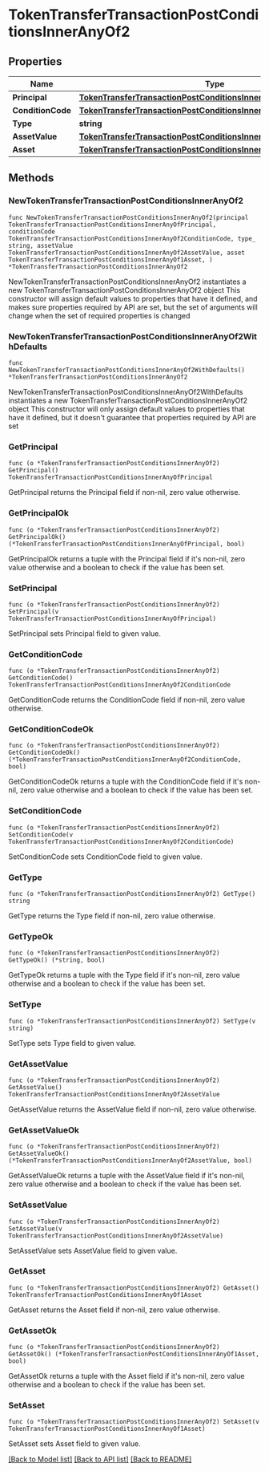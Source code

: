 # TokenTransferTransactionPostConditionsInnerAnyOf2

## Properties

Name | Type | Description | Notes
------------ | ------------- | ------------- | -------------
**Principal** | [**TokenTransferTransactionPostConditionsInnerAnyOfPrincipal**](TokenTransferTransactionPostConditionsInnerAnyOfPrincipal.md) |  | 
**ConditionCode** | [**TokenTransferTransactionPostConditionsInnerAnyOf2ConditionCode**](TokenTransferTransactionPostConditionsInnerAnyOf2ConditionCode.md) |  | 
**Type** | **string** |  | 
**AssetValue** | [**TokenTransferTransactionPostConditionsInnerAnyOf2AssetValue**](TokenTransferTransactionPostConditionsInnerAnyOf2AssetValue.md) |  | 
**Asset** | [**TokenTransferTransactionPostConditionsInnerAnyOf1Asset**](TokenTransferTransactionPostConditionsInnerAnyOf1Asset.md) |  | 

## Methods

### NewTokenTransferTransactionPostConditionsInnerAnyOf2

`func NewTokenTransferTransactionPostConditionsInnerAnyOf2(principal TokenTransferTransactionPostConditionsInnerAnyOfPrincipal, conditionCode TokenTransferTransactionPostConditionsInnerAnyOf2ConditionCode, type_ string, assetValue TokenTransferTransactionPostConditionsInnerAnyOf2AssetValue, asset TokenTransferTransactionPostConditionsInnerAnyOf1Asset, ) *TokenTransferTransactionPostConditionsInnerAnyOf2`

NewTokenTransferTransactionPostConditionsInnerAnyOf2 instantiates a new TokenTransferTransactionPostConditionsInnerAnyOf2 object
This constructor will assign default values to properties that have it defined,
and makes sure properties required by API are set, but the set of arguments
will change when the set of required properties is changed

### NewTokenTransferTransactionPostConditionsInnerAnyOf2WithDefaults

`func NewTokenTransferTransactionPostConditionsInnerAnyOf2WithDefaults() *TokenTransferTransactionPostConditionsInnerAnyOf2`

NewTokenTransferTransactionPostConditionsInnerAnyOf2WithDefaults instantiates a new TokenTransferTransactionPostConditionsInnerAnyOf2 object
This constructor will only assign default values to properties that have it defined,
but it doesn't guarantee that properties required by API are set

### GetPrincipal

`func (o *TokenTransferTransactionPostConditionsInnerAnyOf2) GetPrincipal() TokenTransferTransactionPostConditionsInnerAnyOfPrincipal`

GetPrincipal returns the Principal field if non-nil, zero value otherwise.

### GetPrincipalOk

`func (o *TokenTransferTransactionPostConditionsInnerAnyOf2) GetPrincipalOk() (*TokenTransferTransactionPostConditionsInnerAnyOfPrincipal, bool)`

GetPrincipalOk returns a tuple with the Principal field if it's non-nil, zero value otherwise
and a boolean to check if the value has been set.

### SetPrincipal

`func (o *TokenTransferTransactionPostConditionsInnerAnyOf2) SetPrincipal(v TokenTransferTransactionPostConditionsInnerAnyOfPrincipal)`

SetPrincipal sets Principal field to given value.


### GetConditionCode

`func (o *TokenTransferTransactionPostConditionsInnerAnyOf2) GetConditionCode() TokenTransferTransactionPostConditionsInnerAnyOf2ConditionCode`

GetConditionCode returns the ConditionCode field if non-nil, zero value otherwise.

### GetConditionCodeOk

`func (o *TokenTransferTransactionPostConditionsInnerAnyOf2) GetConditionCodeOk() (*TokenTransferTransactionPostConditionsInnerAnyOf2ConditionCode, bool)`

GetConditionCodeOk returns a tuple with the ConditionCode field if it's non-nil, zero value otherwise
and a boolean to check if the value has been set.

### SetConditionCode

`func (o *TokenTransferTransactionPostConditionsInnerAnyOf2) SetConditionCode(v TokenTransferTransactionPostConditionsInnerAnyOf2ConditionCode)`

SetConditionCode sets ConditionCode field to given value.


### GetType

`func (o *TokenTransferTransactionPostConditionsInnerAnyOf2) GetType() string`

GetType returns the Type field if non-nil, zero value otherwise.

### GetTypeOk

`func (o *TokenTransferTransactionPostConditionsInnerAnyOf2) GetTypeOk() (*string, bool)`

GetTypeOk returns a tuple with the Type field if it's non-nil, zero value otherwise
and a boolean to check if the value has been set.

### SetType

`func (o *TokenTransferTransactionPostConditionsInnerAnyOf2) SetType(v string)`

SetType sets Type field to given value.


### GetAssetValue

`func (o *TokenTransferTransactionPostConditionsInnerAnyOf2) GetAssetValue() TokenTransferTransactionPostConditionsInnerAnyOf2AssetValue`

GetAssetValue returns the AssetValue field if non-nil, zero value otherwise.

### GetAssetValueOk

`func (o *TokenTransferTransactionPostConditionsInnerAnyOf2) GetAssetValueOk() (*TokenTransferTransactionPostConditionsInnerAnyOf2AssetValue, bool)`

GetAssetValueOk returns a tuple with the AssetValue field if it's non-nil, zero value otherwise
and a boolean to check if the value has been set.

### SetAssetValue

`func (o *TokenTransferTransactionPostConditionsInnerAnyOf2) SetAssetValue(v TokenTransferTransactionPostConditionsInnerAnyOf2AssetValue)`

SetAssetValue sets AssetValue field to given value.


### GetAsset

`func (o *TokenTransferTransactionPostConditionsInnerAnyOf2) GetAsset() TokenTransferTransactionPostConditionsInnerAnyOf1Asset`

GetAsset returns the Asset field if non-nil, zero value otherwise.

### GetAssetOk

`func (o *TokenTransferTransactionPostConditionsInnerAnyOf2) GetAssetOk() (*TokenTransferTransactionPostConditionsInnerAnyOf1Asset, bool)`

GetAssetOk returns a tuple with the Asset field if it's non-nil, zero value otherwise
and a boolean to check if the value has been set.

### SetAsset

`func (o *TokenTransferTransactionPostConditionsInnerAnyOf2) SetAsset(v TokenTransferTransactionPostConditionsInnerAnyOf1Asset)`

SetAsset sets Asset field to given value.



[[Back to Model list]](../README.md#documentation-for-models) [[Back to API list]](../README.md#documentation-for-api-endpoints) [[Back to README]](../README.md)


